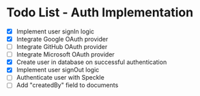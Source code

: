 # Todo List - Auth Implementation

- [x] Implement user signIn logic
- [x] Integrate Google OAuth provider
- [ ] Integrate GitHub OAuth provider
- [ ] Integrate Microsoft OAuth provider
- [x] Create user in database on successful authentication
- [x] Implement user signOut logic
- [ ] Authenticate user with Speckle
- [ ] Add "createdBy" field to documents
